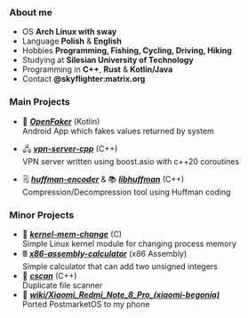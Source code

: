 ### About me
- OS **Arch Linux with sway**
- Language **Polish** & **English**
- Hobbies **Programming, Fishing, Cycling, Driving, Hiking**
- Studying at **Silesian University of Technology**
- Programming in **C++**, **Rust** & **Kotlin/Java**
- Contact **@skyflighter:matrix.org**

### Main Projects
- 🥸 [***OpenFaker***](https://github.com/michaelskyf/OpenFaker) (Kotlin)<br>
   Android App which fakes values returned by system

- 🖧 [***vpn-server-cpp***](https://github.com/michaelskyf/vpn-server-cpp) (C++)<br>
   VPN server written using boost.asio with c++20 coroutines
   
- 🗒️ [***huffman-encoder***](https://github.com/michaelskyf/huffman-encoder) & 📚 [***libhuffman***](https://github.com/michaelskyf/libhuffman) (C++)<br>
   Compression/Decompression tool using Huffman coding

### Minor Projects
- 🐧 [***kernel-mem-change***](https://github.com/michaelskyf/kernel-mem-change) (C)<br>
  Simple Linux kernel module for changing process memory
- 🖩 [***x86-assembly-calculator***](https://github.com/michaelskyf/x86-assembly-calculator) (x86 Assembly)<br>
  Simple calculator that can add two unsigned integers
- 📁 [***cscan***](https://github.com/michaelskyf/cscan) (C++)<br>
  Duplicate file scanner
- 📱 [***wiki/Xiaomi_Redmi_Note_8_Pro_(xiaomi-begonia)***](https://wiki.postmarketos.org/wiki/Xiaomi_Redmi_Note_8_Pro_(xiaomi-begonia)) <br>
  Ported PostmarketOS to my phone
